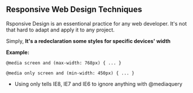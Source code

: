 ## Responsive Web Design Techniques

Rsponsive Design is an essentional practice for any web developer. It's not that hard to adapt and apply it to any project.

Simply, **It's a redeclaration some styles for specific devices' width** 

**Example:**

  `@media screen and (max-width: 768px) { ... }`
  
  `@media only screen and (min-width: 450px) { ... }`
  - Using only tells IE8, IE7 and IE6 to ignore anything with @mediaquery
